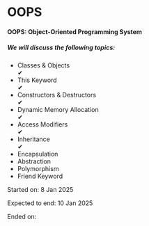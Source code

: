 <h1 style="font-weight: bold">OOPS</h1>
<h4>OOPS: Object-Oriented Programming System</h4>
<h5>We will discuss the following topics:</h5>
<ul>
  <li>Classes & Objects</li> ✔
  <li>This Keyword</li> ✔
  <li>Constructors & Destructors</li> ✔
  <li>Dynamic Memory Allocation</li> ✔
  <li>Access Modifiers</li> ✔
  <li>Inheritance</li> ✔
  <li>Encapsulation</li>
  <li>Abstraction</li>
  <li>Polymorphism</li>
  <li>Friend Keyword</li>
</ul>

<p>Started on: 8 Jan 2025</p>
<p>Expected to end: 10 Jan 2025</p>
<p>Ended on: </p>
